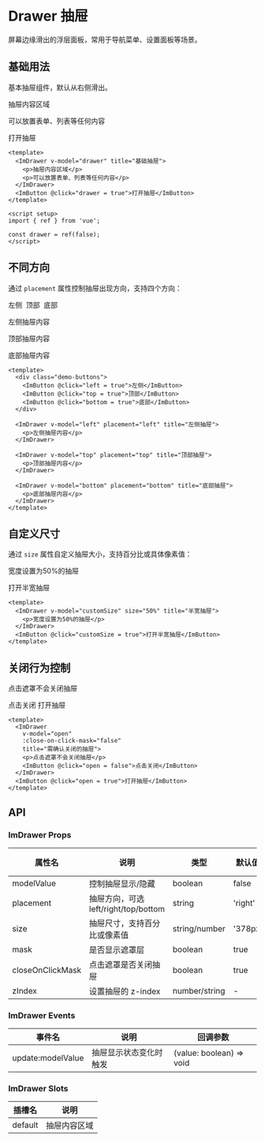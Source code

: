# Drawer 抽屉

屏幕边缘滑出的浮层面板，常用于导航菜单、设置面板等场景。

<script setup>
import { ref } from 'vue';
const drawer = ref(false);
const left = ref(false);
const top = ref(false);
const bottom = ref(false);
const customSize = ref(false);
const open = ref(false);
</script>

<style scoped>

  .demo-buttons {
    display: flex;
    gap: 8px;
  }
</style>


## 基础用法

基本抽屉组件，默认从右侧滑出。

 <ImDrawer v-model="drawer" title="基础抽屉">
    <p>抽屉内容区域</p>
    <p>可以放置表单、列表等任何内容</p>
  </ImDrawer>
  <ImButton @click="drawer = true">打开抽屉</ImButton>


```vue
<template>
  <ImDrawer v-model="drawer" title="基础抽屉">
    <p>抽屉内容区域</p>
    <p>可以放置表单、列表等任何内容</p>
  </ImDrawer>
  <ImButton @click="drawer = true">打开抽屉</ImButton>
</template>

<script setup>
import { ref } from 'vue';

const drawer = ref(false);
</script>
```

## 不同方向

通过 `placement` 属性控制抽屉出现方向，支持四个方向：

<div class="demo-buttons">
    <ImButton @click="left = true">左侧</ImButton>
    <ImButton @click="top = true">顶部</ImButton>
    <ImButton @click="bottom = true">底部</ImButton>
  </div>

  <ImDrawer v-model="left" placement="left" title="左侧抽屉">
    <p>左侧抽屉内容</p>
  </ImDrawer>

  <ImDrawer v-model="top" placement="top" title="顶部抽屉">
    <p>顶部抽屉内容</p>
  </ImDrawer>

  <ImDrawer v-model="bottom" placement="bottom" title="底部抽屉">
    <p>底部抽屉内容</p>
  </ImDrawer>

```vue
<template>
  <div class="demo-buttons">
    <ImButton @click="left = true">左侧</ImButton>
    <ImButton @click="top = true">顶部</ImButton>
    <ImButton @click="bottom = true">底部</ImButton>
  </div>

  <ImDrawer v-model="left" placement="left" title="左侧抽屉">
    <p>左侧抽屉内容</p>
  </ImDrawer>

  <ImDrawer v-model="top" placement="top" title="顶部抽屉">
    <p>顶部抽屉内容</p>
  </ImDrawer>

  <ImDrawer v-model="bottom" placement="bottom" title="底部抽屉">
    <p>底部抽屉内容</p>
  </ImDrawer>
</template>

```

## 自定义尺寸

通过 `size` 属性自定义抽屉大小，支持百分比或具体像素值：

<ImDrawer v-model="customSize" size="50%" title="半宽抽屉">
    <p>宽度设置为50%的抽屉</p>
  </ImDrawer>
  <ImButton @click="customSize = true">打开半宽抽屉</ImButton>

```vue
<template>
  <ImDrawer v-model="customSize" size="50%" title="半宽抽屉">
    <p>宽度设置为50%的抽屉</p>
  </ImDrawer>
  <ImButton @click="customSize = true">打开半宽抽屉</ImButton>
</template>
```

## 关闭行为控制

<ImDrawer
    v-model="open"
    :close-on-click-mask="false"
    title="需确认关闭的抽屉">
<p>点击遮罩不会关闭抽屉</p>
<ImButton @click="open = false">点击关闭</ImButton>
</ImDrawer>
<ImButton @click="open = true">打开抽屉</ImButton>

```vue
<template>
  <ImDrawer
    v-model="open"
    :close-on-click-mask="false"
    title="需确认关闭的抽屉">
    <p>点击遮罩不会关闭抽屉</p>
    <ImButton @click="open = false">点击关闭</ImButton>
  </ImDrawer>
  <ImButton @click="open = true">打开抽屉</ImButton>
</template>
```

## API

### ImDrawer Props

| 属性名           | 说明                                 | 类型          | 默认值  | 必填 |
| ---------------- | ------------------------------------ | ------------- | ------- | ---- |
| modelValue       | 控制抽屉显示/隐藏                    | boolean       | false   | 是   |
| placement        | 抽屉方向，可选 left/right/top/bottom | string        | 'right' | 否   |
| size             | 抽屉尺寸，支持百分比或像素值         | string/number | '378px' | 否   |
| mask             | 是否显示遮罩层                       | boolean       | true    | 否   |
| closeOnClickMask | 点击遮罩是否关闭抽屉                 | boolean       | true    | 否   |
| zIndex           | 设置抽屉的 z-index                   | number/string | -       | 否   |

### ImDrawer Events

| 事件名            | 说明                   | 回调参数                 |
| ----------------- | ---------------------- | ------------------------ |
| update:modelValue | 抽屉显示状态变化时触发 | (value: boolean) => void |

### ImDrawer Slots

| 插槽名  | 说明         |
| ------- | ------------ |
| default | 抽屉内容区域 |
